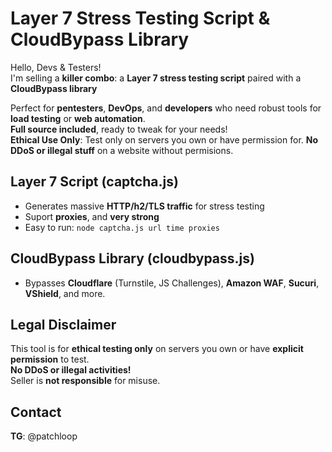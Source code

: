 # Layer 7 Stress Testing Script & CloudBypass Library

Hello, Devs & Testers!  
I'm selling a **killer combo**: a **Layer 7 stress testing script** paired with a **CloudBypass library**

Perfect for **pentesters**, **DevOps**, and **developers** who need robust tools for **load testing** or **web automation**.  
**Full source included**, ready to tweak for your needs!  
**Ethical Use Only**: Test only on servers you own or have permission for. **No DDoS or illegal stuff** on a website without permisions.

## Layer 7 Script (captcha.js)

- Generates massive **HTTP/h2/TLS traffic** for stress testing  
- Suport **proxies**, and **very strong**  
- Easy to run: `node captcha.js url time proxies`

## CloudBypass Library (cloudbypass.js)

- Bypasses **Cloudflare** (Turnstile, JS Challenges), **Amazon WAF**, **Sucuri**, **VShield**, and more.

## Legal Disclaimer

This tool is for **ethical testing only** on servers you own or have **explicit permission** to test.  
**No DDoS or illegal activities!**  
Seller is **not responsible** for misuse.

## Contact

**TG**: @patchloop
